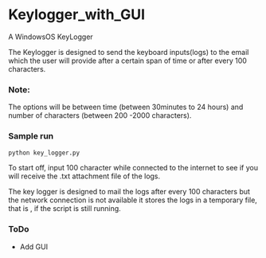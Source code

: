 # Keylogger_with_GUI

A WindowsOS KeyLogger

The Keylogger is designed to send the keyboard inputs(logs) to the email which the user will provide after a certain span of time or after every 100 characters.


### Note: 

The options will be between time (between 30minutes to 24 hours) and number  of characters (between 200 -2000 characters).

### Sample run

```bash
python key_logger.py
```
To start off, input 100 character while connected to the internet to see if you will receive the  .txt attachment file of the logs.


The key logger is designed to mail the logs after every 100 characters but the network connection is not available it stores the logs in a temporary file, that is , if the script is still running.

### ToDo
- Add GUI


 
